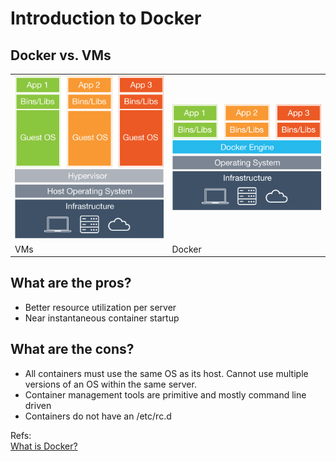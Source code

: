 # Introduction to Docker
## Docker vs. VMs
<table border="0">
<tr>
    <td>
    <img src="what-is-docker-diagram.png" width="250" />
    </td>
    <td>
    <img src="what-is-vm-diagram.png" width="250" />
    </td>
</tr>
<tr>
    <td>VMs</td>
    <td>Docker</td>
</tr>
</table>

## What are the pros?
- Better resource utilization per server
- Near instantaneous container startup

## What are the cons?
- All containers must use the same OS as its host.  Cannot use multiple versions of an OS within the same server.
- Container management tools are primitive and mostly command line driven
- Containers do not have an /etc/rc.d

Refs:  
[What is Docker?](https://www.docker.com/what-docker)
